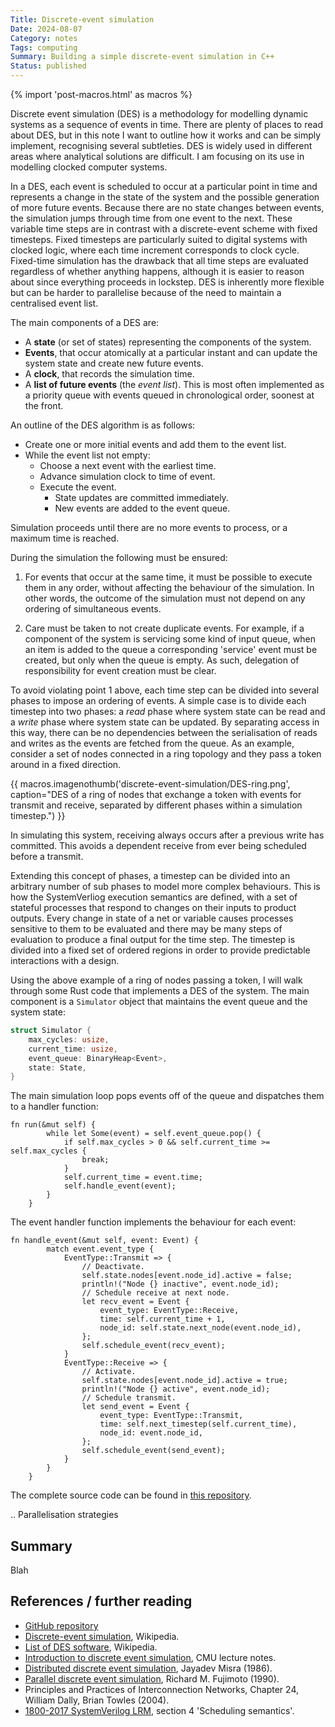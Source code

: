 ```yaml
---
Title: Discrete-event simulation
Date: 2024-08-07
Category: notes
Tags: computing
Summary: Building a simple discrete-event simulation in C++
Status: published
---
```


{% import 'post-macros.html' as macros %}

Discrete event simulation (DES) is a methodology for modelling dynamic systems
as a sequence of events in time. There are plenty of places to read about DES,
but in this note I want to outline how it works and can be simply implement,
recognising several subtleties. DES is widely used in different areas where
analytical solutions are difficult. I am focusing on its use in modelling
clocked computer systems.

In a DES, each event is scheduled to occur at a particular point in time and
represents a change in the state of the system and the possible generation of
more future events. Because there are no state changes between events, the
simulation jumps through time from one event to the next. These variable time
steps are in contrast with a discrete-event scheme with fixed timesteps. Fixed
timesteps are particularly suited to digital systems with clocked logic, where
each time increment corresponds to clock cycle. Fixed-time simulation has the
drawback that all time steps are evaluated regardless of whether anything
happens, although it is easier to reason about since everything proceeds in
lockstep. DES is inherently more flexible but can be harder to parallelise
because of the need to maintain a centralised event list.

The main components of a DES are:

- A **state** (or set of states) representing the components of the system.
- **Events**, that occur atomically at a particular instant and can update
  the system state and create new future events.
- A **clock**, that records the simulation time.
- A **list of future events** (the *event list*). This is most often implemented
  as a priority queue with events queued in chronological order, soonest at
  the front.

An outline of the DES algorithm is as follows:

- Create one or more initial events and add them to the event list.
- While the event list not empty:
    * Choose a next event with the earliest time.
    * Advance simulation clock to time of event.
    * Execute the event.
        - State updates are committed immediately.
        - New events are added to the event queue.

Simulation proceeds until there are no more events to process, or a maximum
time is reached.

During the simulation the following must be ensured:

1. For events that occur at the same time, it must be possible to execute them
   in any order, without affecting the behaviour of the simulation. In other
   words, the outcome of the simulation must not depend on any ordering of
   simultaneous events.

2. Care must be taken to not create duplicate events. For example, if a
  component of the system is servicing some kind of input queue, when an item
  is added to the queue a corresponding 'service' event must be created, but only
  when the queue is empty. As such, delegation of responsibility for event
  creation must be clear.

To avoid violating point 1 above, each time step can be divided into several
phases to impose an ordering of events. A simple case is to divide each
timestep into two phases: a *read* phase where system state can be read and a
*write* phase where system state can be updated. By separating access in this
way, there can be no dependencies between the serialisation of reads and writes
as the events are fetched from the queue. As an example, consider a set of
nodes connected in a ring topology and they pass a token around in a fixed
direction.

{{ macros.imagenothumb('discrete-event-simulation/DES-ring.png',
                       caption="DES of a ring of nodes that exchange a token with events for transmit and receive, separated by different phases within a simulation timestep.") }}

In simulating this system, receiving always occurs after a previous write has
committed. This avoids a dependent receive from ever being scheduled before a
transmit.

Extending this concept of phases, a timestep can be divided into an arbitrary
number of sub phases to model more complex behaviours. This is how the
SystemVerliog execution semantics are defined, with a set of stateful processes
that respond to changes on their inputs to product outputs. Every change in
state of a net or variable causes processes sensitive to them to be evaluated
and there may be many steps of evaluation to produce a final output for the
time step. The timestep is divided into a fixed set of ordered regions in order
to provide predictable interactions with a design.

Using the above example of a ring of nodes passing a token, I will walk through some Rust
code that implements a DES of the system. The main component is a `Simulator`
object that maintains the event queue and the system state:

``` Rust
struct Simulator {
    max_cycles: usize,
    current_time: usize,
    event_queue: BinaryHeap<Event>,
    state: State,
}
```

The main simulation loop pops events off of the queue and dispatches them to a
handler function:

```
fn run(&mut self) {
        while let Some(event) = self.event_queue.pop() {
            if self.max_cycles > 0 && self.current_time >= self.max_cycles {
                break;
            }
            self.current_time = event.time;
            self.handle_event(event);
        }
    }
```

The event handler function implements the behaviour for each event:

```
fn handle_event(&mut self, event: Event) {
        match event.event_type {
            EventType::Transmit => {
                // Deactivate.
                self.state.nodes[event.node_id].active = false;
                println!("Node {} inactive", event.node_id);
                // Schedule receive at next node.
                let recv_event = Event {
                    event_type: EventType::Receive,
                    time: self.current_time + 1,
                    node_id: self.state.next_node(event.node_id),
                };
                self.schedule_event(recv_event);
            }
            EventType::Receive => {
                // Activate.
                self.state.nodes[event.node_id].active = true;
                println!("Node {} active", event.node_id);
                // Schedule transmit.
                let send_event = Event {
                    event_type: EventType::Transmit,
                    time: self.next_timestep(self.current_time),
                    node_id: event.node_id,
                };
                self.schedule_event(send_event);
            }
        }
    }
```

The complete source code can be found in [this repository]().

.. Parallelisation strategies

## Summary

Blah

## References / further reading

- [GitHub repository](https://github.com/jameshanlon/discrete-event-simulator)
- [Discrete-event simulation](https://en.wikipedia.org/wiki/Discrete-event_simulation), Wikipedia.
- [List of DES software](https://en.wikipedia.org/wiki/List_of_discrete_event_simulation_software), Wikipedia.
- [Introduction to discrete event simulation](https://www.cs.cmu.edu/~music/cmsip/readings/intro-discrete-event-sim.html), CMU lecture notes.
- [Distributed discrete event simulation](https://dl.acm.org/doi/pdf/10.1145/6462.6485), Jayadev Misra (1986).
- [Parallel discrete event simulation](https://dl.acm.org/doi/10.1145/84537.84545), Richard M. Fujimoto (1990).
- Principles and Practices of Interconnection Networks, Chapter 24, William Dally, Brian Towles (2004).
- [1800-2017 SystemVerilog LRM](https://ieeexplore.ieee.org/document/8299595),  section 4 'Scheduling semantics'.
